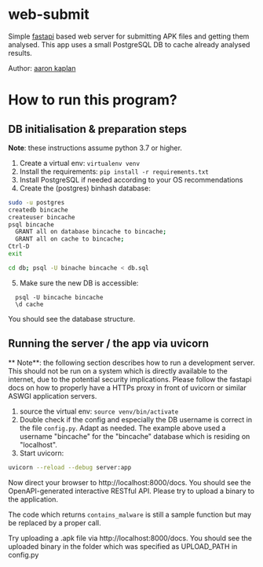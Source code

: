 # web-submit
Simple [fastapi](https://fastapi.tiangolo.com/) based web server for submitting APK files and getting them analysed. 
This app uses a small PostgreSQL DB to cache already analysed results.

Author: [aaron kaplan](https://github.com/aaronkaplan)


# How to run this program?

## DB initialisation & preparation steps

**Note**: these instructions assume python 3.7 or higher.

  1. Create a virtual env: ``virtualenv venv``
  2. Install the requirements: ``pip install -r requirements.txt``
  3. Install PostgreSQL if needed according to your OS recommendations
  4. Create the (postgres) binhash database: 
```bash
sudo -u postgres
createdb bincache
createuser bincache
psql bincache
  GRANT all on database bincache to bincache;
  GRANT all on cache to bincache;
Ctrl-D
exit

cd db; psql -U binache bincache < db.sql
```

  5. Make sure the new DB is accessible:
```
  psql -U bincache bincache
  \d cache
```
You  should see the database structure.

## Running the server / the app via uvicorn

** Note**: the following section describes how to run a development server. This should not 
be run on a system which is directly available to the internet, due to the potential security 
implications. Please follow the fastapi docs on how to properly have a HTTPs proxy in front of 
uvicorn or similar ASWGI application servers.


  1. source the virtual env: ``source venv/bin/activate``
  2. Double check if the config and especially the DB username is correct in the file ``config.py``. Adapt as needed. The example above used a username "bincache" for the "bincache" database which is residing on "localhost".
  3. Start uvicorn:

```bash
uvicorn --reload --debug server:app
```

Now direct your browser to http://localhost:8000/docs. You should see the OpenAPI-generated interactive RESTful API.
Please try to upload a binary to the application.

The code which returns ``contains_malware`` is still a sample function but may be replaced by a proper call.

Try uploading a .apk file via http://localhost:8000/docs.
You should see the uploaded binary in the folder which was specified as UPLOAD_PATH in config.py




